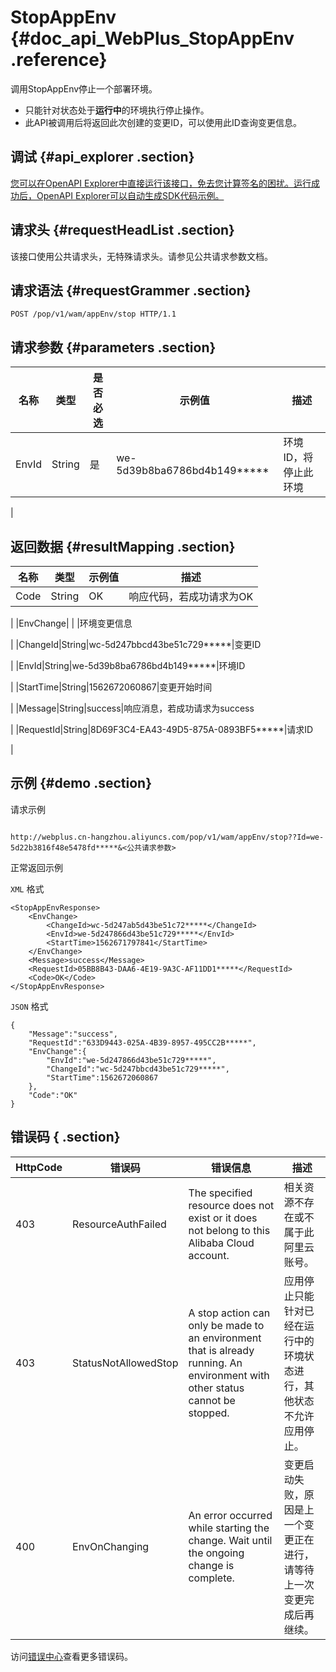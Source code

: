 # StopAppEnv {#doc_api_WebPlus_StopAppEnv .reference}

调用StopAppEnv停止一个部署环境。

-   只能针对状态处于**运行中**的环境执行停止操作。
-   此API被调用后将返回此次创建的变更ID，可以使用此ID查询变更信息。

## 调试 {#api_explorer .section}

[您可以在OpenAPI Explorer中直接运行该接口，免去您计算签名的困扰。运行成功后，OpenAPI Explorer可以自动生成SDK代码示例。](https://api.aliyun.com/#product=WebPlus&api=StopAppEnv&type=ROA&version=2019-03-20)

## 请求头 {#requestHeadList .section}

该接口使用公共请求头，无特殊请求头。请参见公共请求参数文档。

## 请求语法 {#requestGrammer .section}

```
POST /pop/v1/wam/appEnv/stop HTTP/1.1
```

## 请求参数 {#parameters .section}

|名称|类型|是否必选|示例值|描述|
|--|--|----|---|--|
|EnvId|String|是|we-5d39b8ba6786bd4b149\*\*\*\*\*|环境ID，将停止此环境

 |

## 返回数据 {#resultMapping .section}

|名称|类型|示例值|描述|
|--|--|---|--|
|Code|String|OK|响应代码，若成功请求为OK

 |
|EnvChange| | |环境变更信息

 |
|ChangeId|String|wc-5d247bbcd43be51c729\*\*\*\*\*|变更ID

 |
|EnvId|String|we-5d39b8ba6786bd4b149\*\*\*\*\*|环境ID

 |
|StartTime|String|1562672060867|变更开始时间

 |
|Message|String|success|响应消息，若成功请求为success

 |
|RequestId|String|8D69F3C4-EA43-49D5-875A-0893BF5\*\*\*\*\*|请求ID

 |

## 示例 {#demo .section}

请求示例

``` {#request_demo}

http://webplus.cn-hangzhou.aliyuncs.com/pop/v1/wam/appEnv/stop??Id=we-5d22b3816f48e5478fd*****&<公共请求参数>

```

正常返回示例

`XML` 格式

``` {#xml_return_success_demo}
<StopAppEnvResponse>
    <EnvChange>
        <ChangeId>wc-5d247ab5d43be51c72*****</ChangeId>
        <EnvId>we-5d247866d43be51c729*****</EnvId>
        <StartTime>1562671797841</StartTime>
    </EnvChange>
    <Message>success</Message>
    <RequestId>05BB8B43-DAA6-4E19-9A3C-AF11DD1*****</RequestId>
    <Code>OK</Code>
</StopAppEnvResponse>
```

`JSON` 格式

``` {#json_return_success_demo}
{
	"Message":"success",
	"RequestId":"633D9443-025A-4B39-8957-495CC2B*****",
	"EnvChange":{
		"EnvId":"we-5d247866d43be51c729*****",
		"ChangeId":"wc-5d247bbcd43be51c729*****",
		"StartTime":1562672060867
	},
	"Code":"OK"
}
```

## 错误码 { .section}

|HttpCode|错误码|错误信息|描述|
|--------|---|----|--|
|403|ResourceAuthFailed|The specified resource does not exist or it does not belong to this Alibaba Cloud account.|相关资源不存在或不属于此阿里云账号。|
|403|StatusNotAllowedStop|A stop action can only be made to an environment that is already running. An environment with other status cannot be stopped.|应用停止只能针对已经在运行中的环境状态进行，其他状态不允许应用停止。|
|400|EnvOnChanging|An error occurred while starting the change. Wait until the ongoing change is complete.|变更启动失败，原因是上一个变更正在进行，请等待上一次变更完成后再继续。|

访问[错误中心](https://error-center.aliyun.com/status/product/WebPlus)查看更多错误码。

